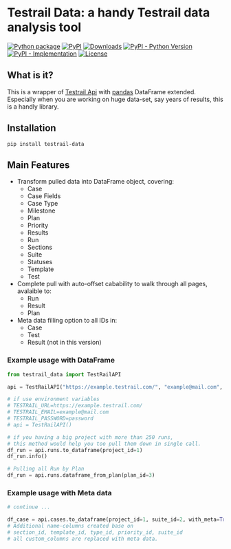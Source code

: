 # Testrail Data: a handy Testrail data analysis tool
[![Python package][gh-action-python-package-badge]][gh-action-python-package]
[![PyPI][pypi-latest-release-badge]][pypi]
[![Downloads][pepy-downloads-badge]][pepy-downloads-link]
[![PyPI - Python Version][pypi-python-versions-badge]][pypi]
[![PyPI - Implementation][pypi-implementations-badge]][pypi]
[![License][license-badge]][license-link]

## What is it?

This is a wrapper of [Testrail Api](https://github.com/tolstislon/testrail-api) with [pandas](https://github.com/pandas-dev/pandas) DataFrame extended. Especially when you are working on huge data-set, say years of results, this is a handly library. 

## Installation

`pip install testrail-data`

## Main Features

- Transform pulled data into DataFrame object, covering:
  - Case
  - Case Fields
  - Case Type
  - Milestone
  - Plan
  - Priority
  - Results
  - Run
  - Sections
  - Suite
  - Statuses
  - Template
  - Test
- Complete pull with auto-offset cabability to walk through all pages, avalaible to:
  - Run
  - Result
  - Plan
- Meta data filling option to all IDs in:
  - Case
  - Test
  - Result (not in this version)

### Example usage with DataFrame

```python
from testrail_data import TestRailAPI

api = TestRailAPI("https://example.testrail.com/", "example@mail.com", "password")

# if use environment variables
# TESTRAIL_URL=https://example.testrail.com/
# TESTRAIL_EMAIL=example@mail.com
# TESTRAIL_PASSWORD=password
# api = TestRailAPI()

# if you having a big project with more than 250 runs, 
# this method would help you too pull them down in single call.
df_run = api.runs.to_dataframe(project_id=1)
df_run.info()

# Pulling all Run by Plan
df_run = api.runs.dataframe_from_plan(plan_id=3)
```

### Example usage with Meta data

```python
# continue ...

df_case = api.cases.to_dataframe(project_id=1, suite_id=2, with_meta=True)
# Additional name-columns created base on 
# section_id, template_id, type_id, priority_id, suite_id
# all custom_columns are replaced with meta data.

```

[gh-action-python-package]: https://github.com/maxleow/testrail_data/actions/workflows/python-package.yml
[gh-action-python-package-badge]: https://github.com/maxleow/testrail_data/actions/workflows/python-package.yml/badge.svg
[license-badge]: https://img.shields.io/badge/License-MIT-blue.svg
[license-link]: https://github.com/maxleow/testrail_data/blob/main/LICENSE
[pypi]: https://pypi.org/project/testrail-data/
[pypi-latest-release-badge]: https://img.shields.io/pypi/v/testrail-data?color=blue&label=pypi&logo=version
[pypi-implementations-badge]: https://img.shields.io/pypi/implementation/testrail-data-model
[pypi-python-versions-badge]: https://img.shields.io/pypi/pyversions/testrail-data.svg
[pepy-downloads-badge]: https://static.pepy.tech/personalized-badge/testrail-data?period=total&units=international_system&left_color=gray&right_color=blue&left_text=Downloads
[pepy-downloads-link]: https://pepy.tech/project/testrail-data
